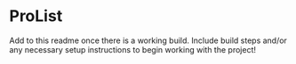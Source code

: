 # ProList
Add to this readme once there is a working build. Include build steps and/or any necessary setup instructions to begin working with the project!
